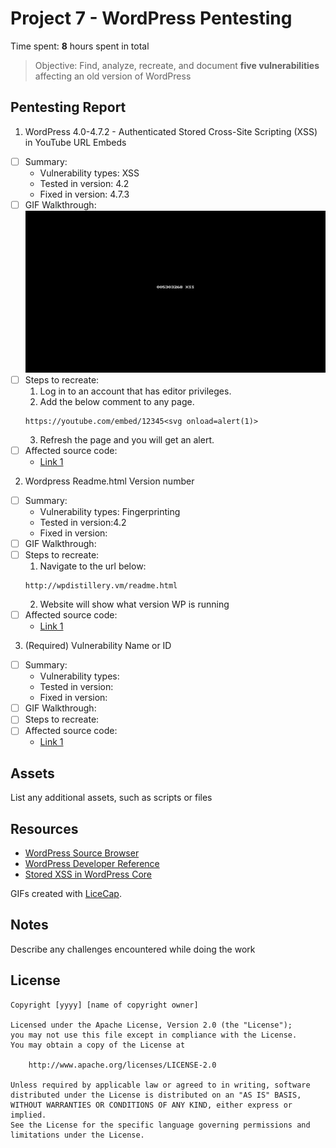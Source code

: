 # Project 7 - WordPress Pentesting

Time spent: **8** hours spent in total

> Objective: Find, analyze, recreate, and document **five vulnerabilities** affecting an old version of WordPress

## Pentesting Report

1. WordPress  4.0-4.7.2 - Authenticated Stored Cross-Site Scripting (XSS) in YouTube URL Embeds
  - [ ] Summary: 
    - Vulnerability types: XSS
    - Tested in version: 4.2
    - Fixed in version:  4.7.3
  - [ ] GIF Walkthrough: ![](https://github.com/jmondragon123/IST590/blob/master/XSS.gif)
  - [ ] Steps to recreate:
    1. Log in to an account that has editor privileges.
    2. Add the below comment to any page.
      ```
      https://youtube.com/embed/12345<svg onload=alert(1)>
      ```
     3. Refresh the page and you will get an alert.
  - [ ] Affected source code:
    - [Link 1](https://blog.sucuri.net/2017/03/stored-xss-in-wordpress-core.html)
2. Wordpress Readme.html Version number
  - [ ] Summary: 
    - Vulnerability types: Fingerprinting
    - Tested in version:4.2
    - Fixed in version: 
  - [ ] GIF Walkthrough: 
  - [ ] Steps to recreate: 
    1. Navigate to the url below:
     ```
     http://wpdistillery.vm/readme.html
     ```
     2. Website will show what version WP is running
  - [ ] Affected source code:
    - [Link 1](https://core.trac.wordpress.org/browser/tags/version/src/source_file.php)
3. (Required) Vulnerability Name or ID
  - [ ] Summary: 
    - Vulnerability types:
    - Tested in version:
    - Fixed in version: 
  - [ ] GIF Walkthrough: 
  - [ ] Steps to recreate: 
  - [ ] Affected source code:
    - [Link 1](https://core.trac.wordpress.org/browser/tags/version/src/source_file.php)


## Assets

List any additional assets, such as scripts or files

## Resources

- [WordPress Source Browser](https://core.trac.wordpress.org/browser/)
- [WordPress Developer Reference](https://developer.wordpress.org/reference/)
- [Stored XSS in WordPress Core](https://blog.sucuri.net/2017/03/stored-xss-in-wordpress-core.html)


GIFs created with [LiceCap](http://www.cockos.com/licecap/).

## Notes

Describe any challenges encountered while doing the work

## License

    Copyright [yyyy] [name of copyright owner]

    Licensed under the Apache License, Version 2.0 (the "License");
    you may not use this file except in compliance with the License.
    You may obtain a copy of the License at

        http://www.apache.org/licenses/LICENSE-2.0

    Unless required by applicable law or agreed to in writing, software
    distributed under the License is distributed on an "AS IS" BASIS,
    WITHOUT WARRANTIES OR CONDITIONS OF ANY KIND, either express or implied.
    See the License for the specific language governing permissions and
    limitations under the License.
